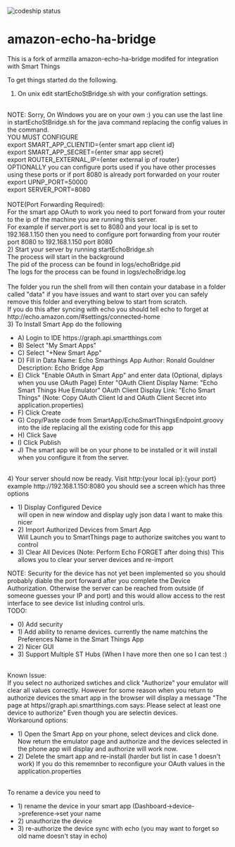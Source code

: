 ![codeship status](https://codeship.com/projects/998e16f0-ca03-0132-6689-76c03995407a/status?branch=master)
# amazon-echo-ha-bridge

This is a fork of armzilla amazon-echo-ha-bridge modifed for integration with Smart Things

To get things started do the following.

1) On unix edit startEchoStBridge.sh with your configration settings.
<BR>
NOTE: Sorry, On Windows you are on your own :) you can use the last line in startEchoStBridge.sh for
      the java command replacing the config values in the command. 
<BR>
YOU MUST CONFIGURE 
<BR>
export SMART_APP_CLIENTID={enter smart app client id}
<BR>
export SMART_APP_SECRET={enter smar app secret}
<BR>
export ROUTER_EXTERNAL_IP={enter external ip of router}
<BR>
OPTIONALLY you can configure ports used if you have other processes using these ports or if port 8080 is already 
           port forwarded on your router
<BR>
export UPNP_PORT=50000
<BR>
export SERVER_PORT=8080
<BR>
<BR>
NOTE(Port Forwarding Required):
<BR>
For the smart app OAuth to work you need to port forward from your router to the ip of the machine you are running this server.
<BR>
For example if server.port is set to 8080 and your local ip is set to 192.168.1.150
then you need to configure port forwarding from your router port 8080 to 192.168.1.150 port 8080

<BR>
2) Start your server by running startEchoBridge.sh
<BR>
	The process will start in the background
<BR>
	The pid of the process can be found in logs/echoBridge.pid
<BR>
	The logs for the process can be found in logs/echoBridge.log
<BR>
<BR>
	The folder you run the shell from will then contain your database in a folder called "data" if you
	have issues and want to start over you can safely remove this folder and everything below to start from scratch.
<BR>
	If you do this after syncing with echo you should tell echo to forget at http://echo.amazon.com/#settings/connected-home

<BR>
3) To Install Smart App do the following
<ul>
<li>
	A) Login to IDE https://graph.api.smartthings.com
<li>
	B) Select "My Smart Apps"
<li>
	C) Select "+New Smart App"
<li>
	D) Fill in Data
    		Name: Echo Smarthings App
    		Author: Ronald Gouldner
    		Description: Echo Bridge App
<li>
	E) Click "Enable OAuth in Smart App" and enter data (Optional, diplays when you use OAuth Page)
   		Enter "OAuth Client Display Name: "Echo Smart Things Hue Emulator"
   		OAuth Client Display Link: "Echo Smart Things"
   		(Note: Copy OAuth Client Id and OAuth Client Secret into application.properties)
<li>
	F) Click Create
<li>
	G) Copy/Paste code from SmartApp/EchoSmartThingsEndpoint.groovy into the ide replacing all the existing code for this app
<li>
	H) Click Save
<li>
	I) Click Publish
<li>
	J) The smart app will be on your phone to be installed or it will install when you configure it from the server.
</ul>
<BR>
4) Your server should now be ready.  Visit http:{your local ip}:{your port}  example http://192.168.1.150:8080
    you should see a screen which has three options
<ul>
<li>
		1) Display Configured Device 
<BR>
			will open in new window and display ugly json data 
			I want to make this nicer
<li>
		2) Import Authorized Devices from Smart App
<BR>
			Will Launch you to SmartThings page to authorize switches you want to control
<li>
		3) Clear All Devices (Note: Perform Echo FORGET after doing this)
			This allows you to clear your server devices and re-import
<BR>
</ul>
NOTE: Security for the device has not yet been implemented so you should probably diable the port forward after you complete the Device Authorization.  Otherwise the server can be reached from outside (if someone guesses your IP and port) and this would allow access to the rest interface to see device list inluding control urls.
<BR>
TODO:
<ul>
<li>
0) Add security
<li>
1) Add ability to rename devices.  currently the name matchins the Preferences Name in the Smart Things App
<li>
2) Nicer GUI
<li>
3) Support Multiple ST Hubs (When I have more then one so I can test :)
</ul>
<BR>
Known Issue:
<BR>
	If you select no authorized swtiches and click "Authorize" your emulator will clear all values correctly.
	However for some reason when you return to authorize devices the smart app in the browser will display a message
	"The page at https//graph.api.smartthings.com says: Please select at least one device to authorize"
	Even though you are selectin devices.
<BR>
Workaround options:
<ul>
<li>
	1) Open the Smart App on your phone, select devices and click done.  Now return the emulator page and authorize and
   	the devices selected in the phone app will display and authorize will work now.
<li>
	2) Delete the smart app and re-install (harder but list in case 1 doesn't work) If you do this rememnber to reconfigure
   	your OAuth values in the application.properties
</ul>
<BR>
To rename a device you need to
<ul>
<li>
	1) rename the device in your smart app (Dashboard->device->preference->set your name
<li>
	2) unauthorize the device
<li>
	3) re-authorize the device
	sync with echo (you may want to forget so old name doesn't stay in echo)
</ul>
